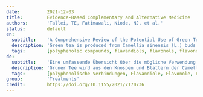 ```yaml
---
date:          2021-12-03
title:         Evidence-Based Complementary and Alternative Medicine
authors:       'Tallei, TE, Fatimawali, Niode, NJ, et al.'
status:        default
en:
  subtitle:    'A Comprehensive Review of the Potential Use of Green Tea Polyphenols in the Management of COVID-19'
  description: 'Green tea is produced from Camellia sinensis (L.) buds and leaves that have not gone through the oxidation and withering processes used to produce black and oolong teas. It was originated in China, but its cultivation and production have expanded to other Eastern Asian countries. Several polyphenolic compounds, including flavandiols, flavonols, flavonoids, and phenolic acids, are found in green tea and may constitute greater than 30% of the dry weight. Flavonols, especially catechins, represent the majority of green tea polyphenols. Green tea polyphenolic compounds have been reported to confer several health benefits. This review describes the potential use of green tea polyphenols in the management of coronavirus disease 2019 (COVID-19). The immunomodulatory, antibacterial, antioxidant, and anti-inflammatory effects of green tea polyphenols have also been considered in this review. In addition to describing the bioactivities associated with green tea polyphenols, this review discusses the potential delivery of these biomolecules using a nanoparticle drug delivery system. Moreover, the bioavailability and toxicity of green tea polyphenols are also evaluated.'
  tags:        [polyphenolic compounds, flavandiols, flavonols, flavonoids, phenolic acids, antioxidants]
de:
  subtitle:    'Eine umfassende Übersicht über die mögliche Verwendung von Grüntee-Polyphenolen bei der Behandlung von COVID-19'
  description: 'Grüner Tee wird aus den Knospen und Blättern der Camellia sinensis (L.) hergestellt, die noch nicht den Oxidations- und Welkprozess durchlaufen haben, der für die Herstellung von schwarzem und Oolong-Tee verwendet wird. Ursprünglich stammt er aus China, aber sein Anbau und seine Produktion haben sich auf andere ostasiatische Länder ausgedehnt. Grüner Tee enthält mehrere polyphenolische Verbindungen, darunter Flavandiole, Flavonole, Flavonoide und Phenolsäuren, die mehr als 30 % des Trockengewichts ausmachen können. Flavonole, insbesondere Catechine, machen den größten Teil der Polyphenole des grünen Tees aus. Den polyphenolischen Verbindungen des grünen Tees werden verschiedene gesundheitliche Vorteile zugeschrieben. In dieser Übersichtsarbeit wird die mögliche Verwendung von Grüntee-Polyphenolen bei der Behandlung der Coronavirus-Krankheit 2019 (COVID-19) beschrieben. Auch die immunmodulatorischen, antibakteriellen, antioxidativen und entzündungshemmenden Wirkungen von Grüntee-Polyphenolen werden in dieser Übersichtsarbeit berücksichtigt. Neben der Beschreibung der mit Grüntee-Polyphenolen assoziierten Bioaktivitäten wird in dieser Übersichtsarbeit die potenzielle Verabreichung dieser Biomoleküle mit Hilfe eines Nanopartikel-Wirkstoffverabreichungssystems erörtert. Darüber hinaus werden auch die Bioverfügbarkeit und Toxizität von Grüntee-Polyphenolen bewertet.' 
  tags:        [polyphenolische Verbindungen, Flavandiole, Flavonole, Flavonoide, Phenolsäuren, Antioxidantien]
group:         'Treatments'
credit:        https://doi.org/10.1155/2021/7170736
---
```

